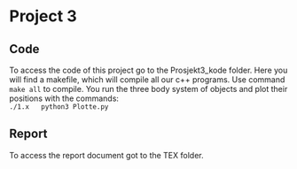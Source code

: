 # Project 3

## Code

To access the code of this project go to the Prosjekt3_kode folder. Here you will find a makefile, which will compile all our c++ programs. Use command `make all` to compile. You run the three body system of objects and plot their positions with the commands:  
`./1.x  
python3 Plotte.py`  



## Report

To access the report document got to the TEX folder. 
